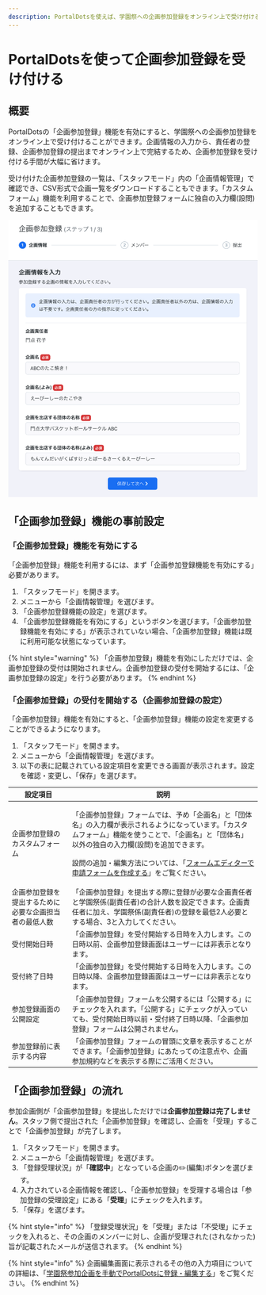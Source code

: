 ```yaml
---
description: PortalDotsを使えば、学園祭への企画参加登録をオンライン上で受け付けることができます。
---
```


# PortalDotsを使って企画参加登録を受け付ける

## 概要 <a href="#gai-yao" id="gai-yao"></a>

PortalDotsの「企画参加登録」機能を有効にすると、学園祭への企画参加登録をオンライン上で受け付けることができます。企画情報の入力から、責任者の登録、企画参加登録の提出までオンライン上で完結するため、企画参加登録を受け付ける手間が大幅に省けます。

受け付けた企画参加登録の一覧は、「スタッフモード」内の「企画情報管理」で確認でき、CSV形式で企画一覧をダウンロードすることもできます。「カスタムフォーム」機能を利用することで、企画参加登録フォームに独自の入力欄(設問)を追加することもできます。

![企画参加登録フォーム](<../.gitbook/assets/image (1).png>)

## 「企画参加登録」機能の事前設定 <a href="#no" id="no"></a>

### 「企画参加登録」機能を有効にする <a href="#wonisuru" id="wonisuru"></a>

「企画参加登録」機能を利用するには、まず「企画参加登録機能を有効にする」必要があります。

1. 「スタッフモード」を開きます。
2. メニューから「企画情報管理」を選びます。
3. 「企画参加登録機能の設定」を選びます。
4. 「企画参加登録機能を有効にする」というボタンを選びます。「企画参加登録機能を有効にする」が表示されていない場合、「企画参加登録」機能は既に利用可能な状態になっています。

{% hint style="warning" %}
「企画参加登録」機能を有効にしただけでは、企画参加登録の受付は開始されません。企画参加登録の受付を開始するには、「企画参加登録の設定」を行う必要があります。
{% endhint %}

### 「企画参加登録」の受付を開始する（企画参加登録の設定） <a href="#nowosuruno" id="nowosuruno"></a>

「企画参加登録」機能を有効にすると、「企画参加登録」機能の設定を変更することができるようになります。

1. 「スタッフモード」を開きます。
2. メニューから「企画情報管理」を選びます。
3. 以下の表に記載されている設定項目を変更できる画面が表示されます。設定を確認・変更し、「保存」を選びます。



| 設定項目                        | 説明                                                                                                                                                                                                         |
| --------------------------- | ---------------------------------------------------------------------------------------------------------------------------------------------------------------------------------------------------------- |
| 企画参加登録のカスタムフォーム             | <p>「企画参加登録」フォームでは、予め「企画名」と「団体名」の入力欄が表示されるようになっています。「カスタムフォーム」機能を使うことで、「企画名」と「団体名」以外の独自の入力欄(設問)を追加できます。<br><br>設問の追加・編集方法については、「<a href="../advanced/form-editor.md">フォームエディターで申請フォームを作成する</a>」をご覧ください。</p> |
| 企画参加登録を提出するために必要な企画担当者の最低人数 | 「企画参加登録」を提出する際に登録が必要な企画責任者と学園祭係(副責任者)の合計人数を設定できます。企画責任者に加え、学園祭係(副責任者)の登録を最低2人必要とする場合、3と入力してください。                                                                                                           |
| 受付開始日時                      | 「企画参加登録」を受付開始する日時を入力します。この日時以前、企画参加登録画面はユーザーには非表示となります。                                                                                                                                                    |
| 受付終了日時                      | 「企画参加登録」を受付開始する日時を入力します。この日時以降、企画参加登録画面はユーザーには非表示となります。                                                                                                                                                    |
| 参加登録画面の公開設定                 | 「企画参加登録」フォームを公開するには「公開する」にチェックを入れます。「公開する」にチェックが入っていても、受付開始日時以前・受付終了日時以降、「企画参加登録」フォームは公開されません。                                                                                                             |
| 参加登録前に表示する内容                | 「企画参加登録」フォームの冒頭に文章を表示することができます。「企画参加登録」にあたっての注意点や、企画参加規約などを表示する際にご活用ください。                                                                                                                                  |



## 「企画参加登録」の流れ <a href="#nore" id="nore"></a>

参加企画側が「企画参加登録」を提出しただけでは**企画参加登録は完了しません**。スタッフ側で提出された「企画参加登録」を確認し、企画を「受理」することで「企画参加登録」が完了します。

1. 「スタッフモード」を開きます。
2. メニューから「企画情報管理」を選びます。
3. 「登録受理状況」が「**確認中**」となっている企画の✏️(編集)ボタンを選びます。
4. 入力されている企画情報を確認し、「企画参加登録」を受理する場合は「参加登録の受理設定」にある「**受理**」にチェックを入れます。
5. 「保存」を選びます。

{% hint style="info" %}
「登録受理状況」を「受理」または「不受理」にチェックを入れると、その企画のメンバーに対し、企画が受理された(されなかった)旨が記載されたメールが送信されます。
{% endhint %}

{% hint style="info" %}
企画編集画面に表示されるその他の入力項目についての詳細は、「[学園祭参加企画を手動でPortalDotsに登録・編集する](../advanced/manual-circle-registration.md#no)」をご覧ください。
{% endhint %}
